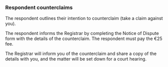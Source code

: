 ###  Respondent counterclaims

The respondent outlines their intention to counterclaim (take a claim against
you).

The respondent informs the Registrar by completing the Notice of Dispute form
with the details of the counterclaim. The respondent must pay the €25 fee.

The Registrar will inform you of the counterclaim and share a copy of the
details with you, and the matter will be set down for a court hearing.
